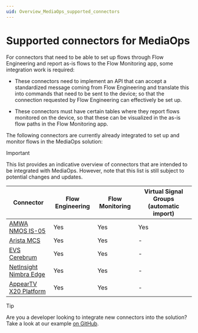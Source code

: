 ```yaml
---
uid: Overview_MediaOps_supported_connectors
---
```


# Supported connectors for MediaOps

For connectors that need to be able to set up flows through Flow Engineering and report as-is flows to the Flow Monitoring app, some integration work is required:

- These connectors need to implement an API that can accept a standardized message coming from Flow Engineering and translate this into commands that need to be sent to the device; so that the connection requested by Flow Engineering can effectively be set up.

- These connectors must have certain tables where they report flows monitored on the device, so that these can be visualized in the as-is flow paths in the Flow Monitoring app.

The following connectors are currently already integrated to set up and monitor flows in the MediaOps solution:

> [!IMPORTANT]
> This list provides an indicative overview of connectors that are intended to be integrated with MediaOps. However, note that this list is still subject to potential changes and updates.

| Connector | Flow Engineering | Flow Monitoring | Virtual Signal Groups (automatic import) |
|--|--|--|--|
| [AMWA NMOS IS-05](https://catalog.dataminer.services/details/connector/7691) | Yes | Yes | Yes |
| [Arista MCS](https://catalog.dataminer.services/details/connector/7867) | Yes | Yes | - |
| [EVS Cerebrum](https://catalog.dataminer.services/details/connector/7482) | Yes | Yes | - |
| [NetInsight Nimbra Edge](https://catalog.dataminer.services/details/connector/7656) | Yes | Yes | - |
| [AppearTV X20 Platform](https://catalog.dataminer.services/details/connector/5412) | Yes | Yes | - |

> [!TIP]
> Are you a developer looking to integrate new connectors into the solution? Take a look at our example [on GitHub](https://github.com/SkylineCommunications/SLC-C-Example_Flow-Engineering/blob/main/README.md).
